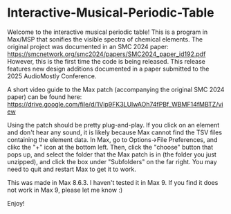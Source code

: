 # Interactive-Musical-Periodic-Table

Welcome to the interactive musical periodic table! This is a program in Max/MSP that sonifies the visible spectra of chemical elements.
The original project was documented in an SMC 2024 paper: https://smcnetwork.org/smc2024/papers/SMC2024_paper_id192.pdf
However, this is the first time the code is being released. This release features new design additions documented in a paper submitted to the 2025 AudioMostly Conference.

A short video guide to the Max patch (accompanying the original SMC 2024 paper) can be found here: https://drive.google.com/file/d/1Vip9FK3LUlwAOh74fPBf_WBMF14fMBTZ/view

Using the patch should be pretty plug-and-play. If you click on an element and don't hear any sound, it is likely because Max cannot find the TSV files containing the element data. In Max, go to Options->File Preferences, and clikc the "+" icon at the bottom left. Then, click the "choose" button that pops up, and select the folder that the Max patch is in (the folder you just unzipped), and click the box under "Subfolders" on the far right. You may need to quit and restart Max to get it to work.

This was made in Max 8.6.3. I haven't tested it in Max 9. If you find it does not work in Max 9, please let me know :)

Enjoy!


